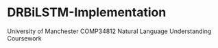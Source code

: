 # DRBiLSTM-Implementation
University of Manchester COMP34812 Natural Language Understanding Coursework
